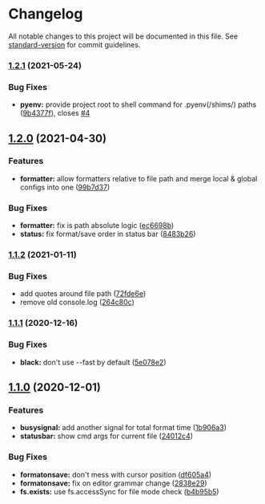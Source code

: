 # Changelog

All notable changes to this project will be documented in this file. See [standard-version](https://github.com/conventional-changelog/standard-version) for commit guidelines.

### [1.2.1](https://github.com/utkarshgupta137/atom-formatters-python/compare/v1.2.0...v1.2.1) (2021-05-24)


### Bug Fixes

* **pyenv:** provide project root to shell command for .pyenv(/shims/) paths ([9b4377f](https://github.com/utkarshgupta137/atom-formatters-python/commit/9b4377faf4c31639459c5dff40ca0317ad2f8262)), closes [#4](https://github.com/utkarshgupta137/atom-formatters-python/issues/4)

## [1.2.0](https://github.com/utkarshgupta137/atom-formatters-python/compare/v1.1.2...v1.2.0) (2021-04-30)


### Features

* **formatter:** allow formatters relative to file path and merge local & global configs into one ([99b7d37](https://github.com/utkarshgupta137/atom-formatters-python/commit/99b7d37c695120a20fa9a8eddc20a4b78f45fef0))


### Bug Fixes

* **formatter:** fix is path absolute logic ([ec6698b](https://github.com/utkarshgupta137/atom-formatters-python/commit/ec6698b133975858495c85633917dfd82d6bbe3d))
* **status:** fix format/save order in status bar ([8483b26](https://github.com/utkarshgupta137/atom-formatters-python/commit/8483b26619c1c0cf113c814561e3cf1fbe4cf775))

### [1.1.2](https://github.com/utkarshgupta137/atom-formatters-python/compare/v1.1.1...v1.1.2) (2021-01-11)


### Bug Fixes

* add quotes around file path ([72fde6e](https://github.com/utkarshgupta137/atom-formatters-python/commit/72fde6e3990c40012b19ef0c63f9b0ac2e30cda7))
* remove old console.log ([264c80c](https://github.com/utkarshgupta137/atom-formatters-python/commit/264c80c4d0500bfee57b74bccfd56410df301217))

### [1.1.1](https://github.com/utkarshgupta137/atom-formatters-python/compare/v1.1.0...v1.1.1) (2020-12-16)


### Bug Fixes

* **black:** don't use --fast by default ([5e078e2](https://github.com/utkarshgupta137/atom-formatters-python/commit/5e078e2d1a92352cdfd43d50b3835c2d05003f84))

## [1.1.0](https://github.com/utkarshgupta137/atom-formatters-python/compare/v1.0.2...v1.1.0) (2020-12-01)


### Features

* **busysignal:** add another signal for total format time ([1b906a3](https://github.com/utkarshgupta137/atom-formatters-python/commit/1b906a387784a09103c55b2face1867e93ff5364))
* **statusbar:** show cmd args for current file ([24012c4](https://github.com/utkarshgupta137/atom-formatters-python/commit/24012c4cca009ca2bb410cf40a28ad84a28164e2))


### Bug Fixes

* **formatonsave:** don't mess with cursor position ([df605a4](https://github.com/utkarshgupta137/atom-formatters-python/commit/df605a48396f0bd09b7648fdcfe331124d94e369))
* **formatonsave:** fix on editor grammar change ([2838e29](https://github.com/utkarshgupta137/atom-formatters-python/commit/2838e2901005c35fd60c235cffcb53a60d9c59e0))
* **fs.exists:** use fs.accessSync for file mode check ([b4b95b5](https://github.com/utkarshgupta137/atom-formatters-python/commit/b4b95b5804e69f7bff6a590d9b0812359585ece6))
